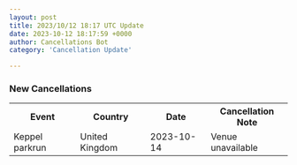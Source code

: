 ```yaml
---
layout: post
title: 2023/10/12 18:17 UTC Update
date: 2023-10-12 18:17:59 +0000
author: Cancellations Bot
category: 'Cancellation Update'

---
```


<h3>New Cancellations</h3>
<div class='hscrollable'>
<table style='width: 100%'>
    <tr>
        <th>Event</th>
        <th>Country</th>
        <th>Date</th>
        <th>Cancellation Note</th>
    </tr>
    <tr>
        <td>Keppel parkrun</td>
        <td>United Kingdom</td>
        <td>2023-10-14</td>
        <td>Venue unavailable</td>
    </tr>
</table>
</div>
